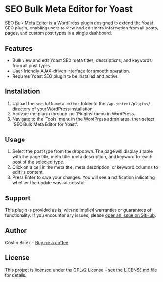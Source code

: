 # SEO Bulk Meta Editor for Yoast

SEO Bulk Meta Editor is a WordPress plugin designed to extend the Yoast SEO plugin, enabling users to view and edit meta information from all posts, pages, and custom post types in a single dashboard.

## Features

- Bulk view and edit Yoast SEO meta titles, descriptions, and keywords from all post types.
- User-friendly AJAX-driven interface for smooth operation.
- Requires Yoast SEO plugin to be installed and active.

## Installation

1. Upload the `seo-bulk-meta-editor` folder to the `/wp-content/plugins/` directory of your WordPress installation.
2. Activate the plugin through the 'Plugins' menu in WordPress.
3. Navigate to the 'Tools' menu in the WordPress admin area, then select 'SEO Bulk Meta Editor for Yoast'.

## Usage

1. Select the post type from the dropdown. The page will display a table with the page title, meta title, meta description, and keyword for each post of the selected type.
2. Click on a cell in the meta title, meta description, or keyword columns to edit its content.
3. Press Enter to save your changes. You will see a notification indicating whether the update was successful.

## Support

This plugin is provided as is, with no implied warranties or guarantees of functionality. If you encounter any issues, please [open an issue on GitHub](https://github.com/costibotez/seo-bulk-meta-editor/issues).

## Author

Costin Botez - [Buy me a coffee](https://www.buymeacoffee.com/costinbotez)

## License

This project is licensed under the GPLv2 License - see the [LICENSE.md](LICENSE.md) file for details.
